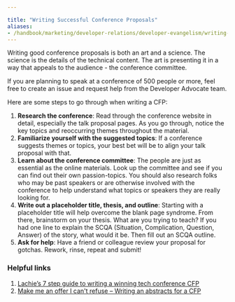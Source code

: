 ```yaml
---

title: "Writing Successful Conference Proposals"
aliases:
- /handbook/marketing/developer-relations/developer-evangelism/writing-cfps/index.html
---
```








Writing good conference proposals is both an art and a science. The science is the details of the technical content. The art is presenting it in a way that appeals to the audience - the conference committee.

If you are planning to speak at a conference of 500 people or more, feel free to create an issue and request help from the Developer Advocate team.

Here are some steps to go through when writing a CFP:
1. **Research the conference**: Read through the conference website in detail, especially the talk proposal pages. As you go through, notice the key topics and reoccurring themes throughout the material.
2. **Familiarize yourself with the suggested topics**: If a conference suggests themes or topics, your best bet will be to align your talk proposal with that.
3. **Learn about the conference committee**: The people are just as essential as the online materials. Look up the committee and see if you can find out their own passion-topics. You should also research folks who may be past speakers or are otherwise involved with the conference to help understand what topics or speakers they are really looking for.
4. **Write out a placeholder title, thesis, and outline**: Starting with a placeholder title will help overcome the blank page syndrome. From there, brainstorm on your thesis. What are you trying to teach? If you had one line to explain the SCQA (Situation, Complication, Question, Answer) of the story, what would it be. Then fill out an SCQA outline.
5. **Ask for help**: Have a friend or colleague review your proposal for gotchas. Rework, rinse, repeat and submit!

### Helpful links
1. [Lachie’s 7 step guide to writing a winning tech conference CFP](https://medium.com/@LachlanEvenson/lachies-7-step-guide-to-writing-a-winning-tech-conference-cfp-4fa36a0d2672)
2. [Make me an offer I can't refuse – Writing an abstracts for a CFP](https://blog.ndcconferences.com/make-me-an-offer-i-cant-refuse-writing-an-abstracts-for-a-cfp/)




